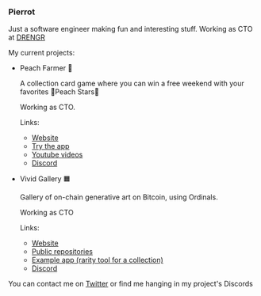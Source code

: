 ### Pierrot 

Just a software engineer making fun and interesting stuff. Working as CTO at [DRENGR](https://drengr.io)

My current projects:

- Peach Farmer 🍑

  A collection card game where you can win a free weekend with your favorites 🌟Peach Stars🌟

  Working as CTO.

  Links:
  - [Website](https://peachfarmer.com)
  - [Try the app](https://app.peachfarmer.com)
  - [Youtube videos](https://www.youtube.com/@PeachFarmer)
  - [Discord](https://discord.gg/FJm52x4t7B)
 
- Vivid Gallery 🟧

  Gallery of on-chain generative art on Bitcoin, using Ordinals.

  Working as CTO

  Links:
  - [Website](https://vivid.gallery)
  - [Public repositories](https://github.com/vivid-gallery)
  - [Example app (rarity tool for a collection)](https://golden-ratio.vivid.gallery)
  - [Discord](https://discord.com/invite/vivid-1071862341311930418)
  
You can contact me on [Twitter](https://twitter.com/pierrot_tech) or find me hanging in my project's Discords
